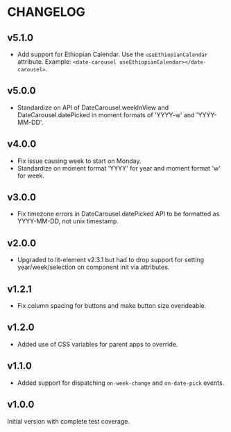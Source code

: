 # CHANGELOG

## v5.1.0
- Add support for Ethiopian Calendar. Use the `useEthiopianCalendar` attribute. Example: `<date-carousel useEthiopianCalendar></date-carousel>`.

## v5.0.0
- Standardize on API of DateCarousel.weekInView and DateCarousel.datePicked in moment formats of 'YYYY-w' and 'YYYY-MM-DD'.

## v4.0.0
- Fix issue causing week to start on Monday.
- Standardize on moment format 'YYYY' for year and moment format 'w' for week.

## v3.0.0
- Fix timezone errors in DateCarousel.datePicked API to be formatted as YYYY-MM-DD, not unix timestamp. 

## v2.0.0
- Upgraded to lit-element v2.3.1 but had to drop support for setting year/week/selection on component init via attributes.

## v1.2.1
- Fix column spacing for buttons and make button size overideable.

## v1.2.0
- Added use of CSS variables for parent apps to override.

## v1.1.0
- Added support for dispatching `on-week-change` and `on-date-pick` events.

## v1.0.0
Initial version with complete test coverage.

